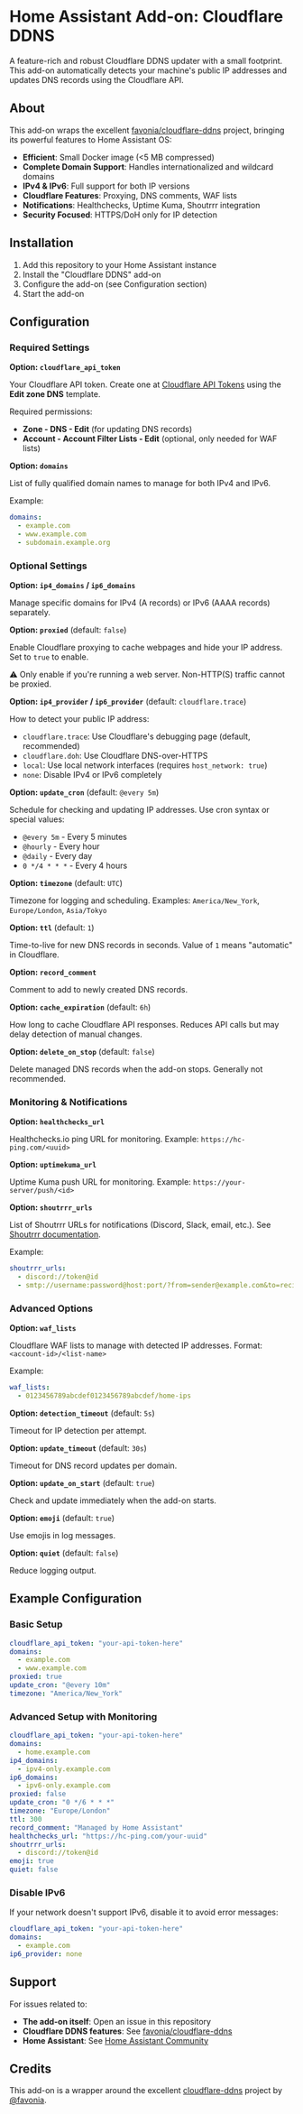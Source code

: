 # Home Assistant Add-on: Cloudflare DDNS

A feature-rich and robust Cloudflare DDNS updater with a small footprint. This add-on automatically detects your machine's public IP addresses and updates DNS records using the Cloudflare API.

## About

This add-on wraps the excellent [favonia/cloudflare-ddns](https://github.com/favonia/cloudflare-ddns) project, bringing its powerful features to Home Assistant OS:

- **Efficient**: Small Docker image (<5 MB compressed)
- **Complete Domain Support**: Handles internationalized and wildcard domains
- **IPv4 & IPv6**: Full support for both IP versions
- **Cloudflare Features**: Proxying, DNS comments, WAF lists
- **Notifications**: Healthchecks, Uptime Kuma, Shoutrrr integration
- **Security Focused**: HTTPS/DoH only for IP detection

## Installation

1. Add this repository to your Home Assistant instance
2. Install the "Cloudflare DDNS" add-on
3. Configure the add-on (see Configuration section)
4. Start the add-on

## Configuration

### Required Settings

**Option: `cloudflare_api_token`**

Your Cloudflare API token. Create one at [Cloudflare API Tokens](https://dash.cloudflare.com/profile/api-tokens) using the **Edit zone DNS** template.

Required permissions:
- **Zone - DNS - Edit** (for updating DNS records)
- **Account - Account Filter Lists - Edit** (optional, only needed for WAF lists)

**Option: `domains`**

List of fully qualified domain names to manage for both IPv4 and IPv6.

Example:
```yaml
domains:
  - example.com
  - www.example.com
  - subdomain.example.org
```

### Optional Settings

**Option: `ip4_domains` / `ip6_domains`**

Manage specific domains for IPv4 (A records) or IPv6 (AAAA records) separately.

**Option: `proxied`** (default: `false`)

Enable Cloudflare proxying to cache webpages and hide your IP address. Set to `true` to enable.

⚠️ Only enable if you're running a web server. Non-HTTP(S) traffic cannot be proxied.

**Option: `ip4_provider` / `ip6_provider`** (default: `cloudflare.trace`)

How to detect your public IP address:
- `cloudflare.trace`: Use Cloudflare's debugging page (default, recommended)
- `cloudflare.doh`: Use Cloudflare DNS-over-HTTPS
- `local`: Use local network interfaces (requires `host_network: true`)
- `none`: Disable IPv4 or IPv6 completely

**Option: `update_cron`** (default: `@every 5m`)

Schedule for checking and updating IP addresses. Use cron syntax or special values:
- `@every 5m` - Every 5 minutes
- `@hourly` - Every hour
- `@daily` - Every day
- `0 */4 * * *` - Every 4 hours

**Option: `timezone`** (default: `UTC`)

Timezone for logging and scheduling. Examples: `America/New_York`, `Europe/London`, `Asia/Tokyo`

**Option: `ttl`** (default: `1`)

Time-to-live for new DNS records in seconds. Value of `1` means "automatic" in Cloudflare.

**Option: `record_comment`**

Comment to add to newly created DNS records.

**Option: `cache_expiration`** (default: `6h`)

How long to cache Cloudflare API responses. Reduces API calls but may delay detection of manual changes.

**Option: `delete_on_stop`** (default: `false`)

Delete managed DNS records when the add-on stops. Generally not recommended.

### Monitoring & Notifications

**Option: `healthchecks_url`**

Healthchecks.io ping URL for monitoring. Example: `https://hc-ping.com/<uuid>`

**Option: `uptimekuma_url`**

Uptime Kuma push URL for monitoring. Example: `https://your-server/push/<id>`

**Option: `shoutrrr_urls`**

List of Shoutrrr URLs for notifications (Discord, Slack, email, etc.). See [Shoutrrr documentation](https://containrrr.dev/shoutrrr/latest/services/overview/).

Example:
```yaml
shoutrrr_urls:
  - discord://token@id
  - smtp://username:password@host:port/?from=sender@example.com&to=recipient@example.com
```

### Advanced Options

**Option: `waf_lists`**

Cloudflare WAF lists to manage with detected IP addresses. Format: `<account-id>/<list-name>`

Example:
```yaml
waf_lists:
  - 0123456789abcdef0123456789abcdef/home-ips
```

**Option: `detection_timeout`** (default: `5s`)

Timeout for IP detection per attempt.

**Option: `update_timeout`** (default: `30s`)

Timeout for DNS record updates per domain.

**Option: `update_on_start`** (default: `true`)

Check and update immediately when the add-on starts.

**Option: `emoji`** (default: `true`)

Use emojis in log messages.

**Option: `quiet`** (default: `false`)

Reduce logging output.

## Example Configuration

### Basic Setup

```yaml
cloudflare_api_token: "your-api-token-here"
domains:
  - example.com
  - www.example.com
proxied: true
update_cron: "@every 10m"
timezone: "America/New_York"
```

### Advanced Setup with Monitoring

```yaml
cloudflare_api_token: "your-api-token-here"
domains:
  - home.example.com
ip4_domains:
  - ipv4-only.example.com
ip6_domains:
  - ipv6-only.example.com
proxied: false
update_cron: "0 */6 * * *"
timezone: "Europe/London"
ttl: 300
record_comment: "Managed by Home Assistant"
healthchecks_url: "https://hc-ping.com/your-uuid"
shoutrrr_urls:
  - discord://token@id
emoji: true
quiet: false
```

### Disable IPv6

If your network doesn't support IPv6, disable it to avoid error messages:

```yaml
cloudflare_api_token: "your-api-token-here"
domains:
  - example.com
ip6_provider: none
```

## Support

For issues related to:
- **The add-on itself**: Open an issue in this repository
- **Cloudflare DDNS features**: See [favonia/cloudflare-ddns](https://github.com/favonia/cloudflare-ddns)
- **Home Assistant**: See [Home Assistant Community](https://community.home-assistant.io/)

## Credits

This add-on is a wrapper around the excellent [cloudflare-ddns](https://github.com/favonia/cloudflare-ddns) project by [@favonia](https://github.com/favonia).
